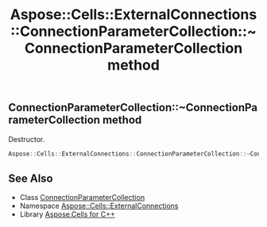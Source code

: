 ﻿---
title: Aspose::Cells::ExternalConnections::ConnectionParameterCollection::~ConnectionParameterCollection method
linktitle: ~ConnectionParameterCollection
second_title: Aspose.Cells for C++ API Reference
description: 'Aspose::Cells::ExternalConnections::ConnectionParameterCollection::~ConnectionParameterCollection method. Destructor in C++.'
type: docs
weight: 200
url: /cpp/aspose.cells.externalconnections/connectionparametercollection/~connectionparametercollection/
---
## ConnectionParameterCollection::~ConnectionParameterCollection method


Destructor.

```cpp
Aspose::Cells::ExternalConnections::ConnectionParameterCollection::~ConnectionParameterCollection()
```

## See Also

* Class [ConnectionParameterCollection](../)
* Namespace [Aspose::Cells::ExternalConnections](../../)
* Library [Aspose.Cells for C++](../../../)

